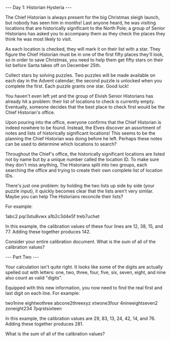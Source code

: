 --- Day 1: Historian Hysteria ---

The Chief Historian is always present for the big Christmas sleigh launch, but nobody has seen him 
in months! Last anyone heard, he was visiting locations that are historically significant to the 
North Pole; a group of Senior Historians has asked you to accompany them as they check the places 
they think he was most likely to visit.

As each location is checked, they will mark it on their list with a star. They figure the Chief 
Historian must be in one of the first fifty places they'll look, so in order to save Christmas, you 
need to help them get fifty stars on their list before Santa takes off on December 25th.

Collect stars by solving puzzles. Two puzzles will be made available on each day in the Advent 
calendar; the second puzzle is unlocked when you complete the first. Each puzzle grants one star. 
Good luck!

You haven't even left yet and the group of Elvish Senior Historians has already hit a problem: 
their list of locations to check is currently empty. Eventually, someone decides that the best 
place to check first would be the Chief Historian's office.

Upon pouring into the office, everyone confirms that the Chief Historian is indeed nowhere to be 
found. Instead, the Elves discover an assortment of notes and lists of historically significant 
locations! This seems to be the planning the Chief Historian was doing before he left. Perhaps 
these notes can be used to determine which locations to search?

Throughout the Chief's office, the historically significant locations are listed not by name but by 
a unique number called the location ID. To make sure they don't miss anything, The Historians split 
into two groups, each searching the office and trying to create their own complete list of location 
IDs.

There's just one problem: by holding the two lists up side by side (your puzzle input), it quickly 
becomes clear that the lists aren't very similar. Maybe you can help The Historians reconcile their 
lists?

For example:

1abc2
pqr3stu8vwx
a1b2c3d4e5f
treb7uchet

In this example, the calibration values of these four lines are 12, 38, 15, and 77. Adding these together produces 142.

Consider your entire calibration document. What is the sum of all of the calibration values?

--- Part Two ---

Your calculation isn't quite right. It looks like some of the digits are actually spelled out with letters:
one, two, three, four, five, six, seven, eight, and nine also count as valid "digits".

Equipped with this new information, you now need to find the real first and last digit on each line. For example:

two1nine
eightwothree
abcone2threexyz
xtwone3four
4nineeightseven2
zoneight234
7pqrstsixteen

In this example, the calibration values are 29, 83, 13, 24, 42, 14, and 76. Adding these together produces 281.

What is the sum of all of the calibration values?

